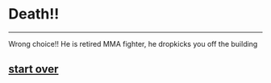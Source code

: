 # Death!!
---
Wrong choice!! He is retired MMA fighter, he dropkicks you off the building

[start over](../README.md)
---

